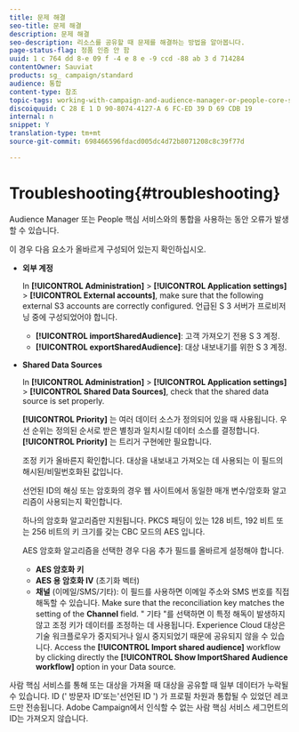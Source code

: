 ```yaml
---
title: 문제 해결
seo-title: 문제 해결
description: 문제 해결
seo-description: 리소스를 공유할 때 문제를 해결하는 방법을 알아봅니다.
page-status-flag: 정품 인증 안 함
uuid: 1 c 764 dd 8-e 09 f -4 e 8 e -9 ccd -88 ab 3 d 714284
contentOwner: Sauviat
products: sg_ campaign/standard
audience: 통합
content-type: 참조
topic-tags: working-with-campaign-and-audience-manager-or-people-core-service
discoiquuid: C 28 E 1 D 90-8074-4127-A 6 FC-ED 39 D 69 CDB 19
internal: n
snippet: Y
translation-type: tm+mt
source-git-commit: 698466596fdacd005dc4d72b8071208c8c39f77d

---
```



# Troubleshooting{#troubleshooting}

Audience Manager 또는 People 핵심 서비스와의 통합을 사용하는 동안 오류가 발생할 수 있습니다.

이 경우 다음 요소가 올바르게 구성되어 있는지 확인하십시오.

* **외부 계정**

   In **[!UICONTROL Administration]** &gt; **[!UICONTROL Application settings]** &gt; **[!UICONTROL External accounts]**, make sure that the following external S3 accounts are correctly configured. 언급된 S 3 서버가 프로비저닝 중에 구성되었어야 합니다.

   * **[!UICONTROL importSharedAudience]**: 고객 가져오기 전용 S 3 계정.
   * **[!UICONTROL exportSharedAudience]**: 대상 내보내기를 위한 S 3 계정.

* **Shared Data Sources**

   In **[!UICONTROL Administration]** &gt; **[!UICONTROL Application settings]** &gt; **[!UICONTROL Shared Data Sources]**, check that the shared data source is set properly.

   **[!UICONTROL Priority]** 는 여러 데이터 소스가 정의되어 있을 때 사용됩니다. 우선 순위는 정의된 순서로 받은 별칭과 일치시킬 데이터 소스를 결정합니다. **[!UICONTROL Priority]** 는 트리거 구현에만 필요합니다.

   조정 키가 올바른지 확인합니다. 대상을 내보내고 가져오는 데 사용되는 이 필드의 해시된/비밀번호화된 값입니다.

   선언된 ID의 해싱 또는 암호화의 경우 웹 사이트에서 동일한 매개 변수/암호화 알고리즘이 사용되는지 확인합니다.

   하나의 암호화 알고리즘만 지원됩니다. PKCS 패딩이 있는 128 비트, 192 비트 또는 256 비트의 키 크기를 갖는 CBC 모드의 AES 입니다.

   AES 암호화 알고리즘을 선택한 경우 다음 추가 필드를 올바르게 설정해야 합니다.

   * **AES 암호화 키**
   * **AES 용 암호화 IV** (초기화 벡터)
   * **채널** (이메일/SMS/기타): 이 필드를 사용하면 이메일 주소와 SMS 번호를 직접 해독할 수 있습니다. Make sure that the reconciliation key matches the setting of the **Channel** field. " 기타 "를 선택하면 이 특정 해독이 발생하지 않고 조정 키가 데이터를 조정하는 데 사용됩니다.
   Experience Cloud 대상은 기술 워크플로우가 중지되거나 일시 중지되었기 때문에 공유되지 않을 수 있습니다. Access the **[!UICONTROL Import shared audience]** workflow by clicking directly the **[!UICONTROL Show ImportShared Audience workflow]** option in your Data source.

사람 핵심 서비스를 통해 또는 대상을 가져올 때 대상을 공유할 때 일부 데이터가 누락될 수 있습니다. ID (' 방문자 ID'또는'선언된 ID ') 가 프로필 차원과 통합될 수 있었던 레코드만 전송됩니다. Adobe Campaign에서 인식할 수 없는 사람 핵심 서비스 세그먼트의 ID는 가져오지 않습니다.
